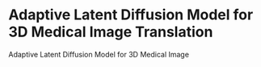 # Adaptive Latent Diffusion Model for 3D Medical Image Translation
Adaptive Latent Diffusion Model for 3D Medical Image
